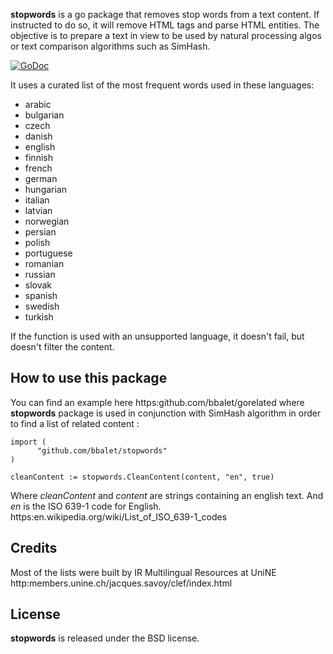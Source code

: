 **stopwords** is a go package that removes stop words from a text content.
If instructed to do so, it will remove HTML tags and parse HTML entities.
The objective is to prepare a text in view to be used by natural processing algos
or text comparison algorithms such as SimHash.

[![GoDoc](https:godoc.org/github.com/bbalet/stopwords?status.svg)](https:godoc.org/github.com/bbalet/stopwords)

It uses a curated list of the most frequent words used in these languages:
 * arabic
 * bulgarian
 * czech
 * danish
 * english
 * finnish
 * french
 * german
 * hungarian
 * italian
 * latvian
 * norwegian
 * persian
 * polish
 * portuguese
 * romanian
 * russian
 * slovak
 * spanish
 * swedish
 * turkish

If the function is used with an unsupported language, it doesn't fail, but doesn't filter the content.

## How to use this package

You can find an example here https:github.com/bbalet/gorelated where **stopwords**
package is used in conjunction with SimHash algorithm in order to find a list of
related content :

    import (
	      "github.com/bbalet/stopwords"
    )

    cleanContent := stopwords.CleanContent(content, "en", true)

Where *cleanContent* and *content* are strings containing an english text.
And *en* is the ISO 639-1 code for English.
https:en.wikipedia.org/wiki/List_of_ISO_639-1_codes

## Credits

Most of the lists were built by IR Multilingual Resources at UniNE
http:members.unine.ch/jacques.savoy/clef/index.html

## License

**stopwords** is released under the BSD license.
